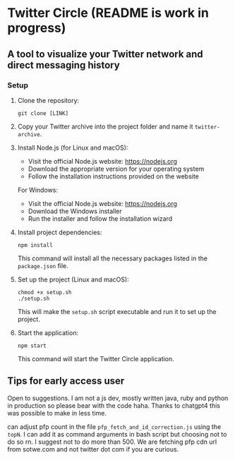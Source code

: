 # Twitter Circle (README is work in progress)

## A tool to visualize your Twitter network and direct messaging history

### Setup

1. Clone the repository:
   ```
   git clone [LINK]
   ```

2. Copy your Twitter archive into the project folder and name it `twitter-archive`.

3. Install Node.js (for Linux and macOS):
   - Visit the official Node.js website: https://nodejs.org
   - Download the appropriate version for your operating system
   - Follow the installation instructions provided on the website

   For Windows:
   - Visit the official Node.js website: https://nodejs.org
   - Download the Windows installer
   - Run the installer and follow the installation wizard

4. Install project dependencies:
   ```
   npm install
   ```
   This command will install all the necessary packages listed in the `package.json` file.

5. Set up the project (Linux and macOS):
   ```
   chmod +x setup.sh
   ./setup.sh
   ```
   This will make the `setup.sh` script executable and run it to set up the project.

6. Start the application:
   ```
   npm start
   ```
   This command will start the Twitter Circle application.



## Tips for early access user
Open to suggestions. I am not a js dev, mostly written java, ruby and python in production 
so please bear with the code haha. Thanks to chatgpt4 this was possible to make in less time.

can adjust pfp count in the file `pfp_fetch_and_id_correction.js` using the `topN`. I can add it as
command arguments in bash script but choosing not to do so rn. I suggest
not to do more than 500. We are fetching pfp cdn url from sotwe.com and not twitter dot com if you are curious.

